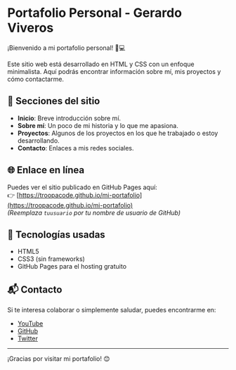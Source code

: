 # Portafolio Personal - Gerardo Viveros

¡Bienvenido a mi portafolio personal! 🎹💻

Este sitio web está desarrollado en HTML y CSS con un enfoque minimalista. Aquí podrás encontrar información sobre mí, mis proyectos y cómo contactarme.

## 📂 Secciones del sitio

- **Inicio**: Breve introducción sobre mí.
- **Sobre mí**: Un poco de mi historia y lo que me apasiona.
- **Proyectos**: Algunos de los proyectos en los que he trabajado o estoy desarrollando.
- **Contacto**: Enlaces a mis redes sociales.

## 🌐 Enlace en línea

Puedes ver el sitio publicado en GitHub Pages aquí:  
👉 [https://troopacode.github.io/mi-portafolio](https://troopacode.github.io/mi-portafolio)  
*(Reemplaza `tuusuario` por tu nombre de usuario de GitHub)*

## 🚀 Tecnologías usadas

- HTML5
- CSS3 (sin frameworks)
- GitHub Pages para el hosting gratuito

## 📬 Contacto

Si te interesa colaborar o simplemente saludar, puedes encontrarme en:

- [YouTube](https://youtube.com/@UC2wxYAoBS_fXMxm1Dw-ikIg)
- [GitHub](https://github.com/)
- [Twitter](https://twitter.com/)

---

¡Gracias por visitar mi portafolio! 😊
